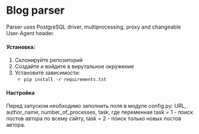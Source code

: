 # Blog parser 
Parser uses PostgreSQL driver, multiprocessing, proxy and changeable User-Agent header.

#### Установка:
1. Склонируйте репозиторий
2. Создайте и войдите в вирутальное окружение
3. Установите зависимости:
    - `pip install -r requirements.txt`

#### Настройка
Перед запуском необходимо заполнить поля в модуле config.py: URL, author_name, number_of_processes, task, где переменная task = 1 - поиск постов автора по всему сайту, task = 2 - поиск только новых постов автора.
